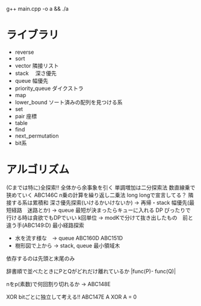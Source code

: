 g++ main.cpp -o a && ./a

# ライブラリ
- reverse
- sort
- vector
  隣接リスト
- stack
　深さ優先
- queue
  幅優先
- priority_queue
  ダイクストラ
- map
- lower_bound
  ソート済みの配列を見つける系
- set
- pair
  座標
- table
- find
- next_permutation
- bit系

# アルゴリズム
(Cまでは特に)全探索!!
全体から余事象を引く
単調増加は二分探索法 数直線乗で狭めていく ABC146C
n乗の計算を繰り返し二乗法
long longで宣言してる？
隣接する系は累積和
深さ優先探索(いけるかいけないか) -> 再帰・stack
幅優先(最短経路　迷路とか) -> queue 最短が決まったらキューに入れる
DP ぴったりで行ける時は貪欲でもDPでいい
k回単位 -> modKで分けて抜き出したもの　前と違う手(ABC149:D)
最小経路探索
- 水を流す様な　-> queue ABC160D ABC151D
- 樹形図で上から -> stack, queue
最小領域木

依存するのは先頭と末尾のみ

辞書順で並べたときにPとQがどれだけ離れているか
|func(P)- func(Q)|

nをp(素数)で何回割り切れるか -> ABC148E

XOR
bitごとに独立して考える!!
ABC147E
A XOR A = 0